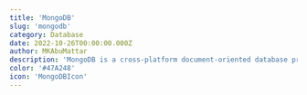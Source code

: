 ```yaml
---
title: 'MongoDB'
slug: 'mongodb'
category: Database
date: 2022-10-26T00:00:00.000Z
author: MKAbuMattar
description: 'MongoDB is a cross-platform document-oriented database program. Classified as a NoSQL database program, MongoDB uses JSON-like documents with optional schemas.'
color: '#47A248'
icon: 'MongoDBIcon'
---
```

